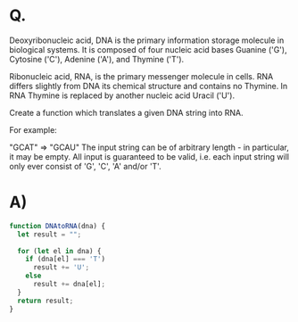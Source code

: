 # Q.
Deoxyribonucleic acid, DNA is the primary information storage molecule in biological systems. It is composed of four nucleic acid bases Guanine ('G'), Cytosine ('C'), Adenine ('A'), and Thymine ('T').

Ribonucleic acid, RNA, is the primary messenger molecule in cells. RNA differs slightly from DNA its chemical structure and contains no Thymine. In RNA Thymine is replaced by another nucleic acid Uracil ('U').

Create a function which translates a given DNA string into RNA.

For example:

"GCAT"  =>  "GCAU"
The input string can be of arbitrary length - in particular, it may be empty. All input is guaranteed to be valid, i.e. each input string will only ever consist of 'G', 'C', 'A' and/or 'T'.

# A)
```js
function DNAtoRNA(dna) {
  let result = "";
  
  for (let el in dna) {
    if (dna[el] === 'T')
      result += 'U';
    else
      result += dna[el];
  }
  return result;
}
```
